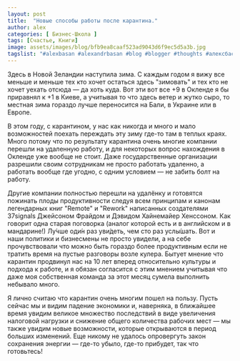 ```yaml
---
layout: post
title:  "Новые способы работы после карантина."
author: alex
categories: [ Бизнес-Школа ]
tags: [Счастье, Книги]
image: assets/images/blog/bfb9ea8caaf523ad9043d6f9ec5d5a3b.jpg
tagslist: "#alexbasan #alexandrbasan #blog #blogger #thoughts #алексбасан #александрбасан #блог #блоггер #мысливмоейголове #карантин"
---
```


Здесь в Новой Зеландии наступила зима. С каждым годом я вижу все меньше и меньше тех кто хочет остаться здесь "зимовать" и тех кто не хочет уехать отсюда — да хоть куда. Вот эти вот все +9 в Окленде я бы приравнял к +1 в Киеве, а учитывая то что здесь ветер и жутко сыро, то местная зима гораздо лучше переносится на Бали, в Украине или в Европе.

В этом году, с карантином, у нас как никогда и много и мало возможностей поехать переждать эту зиму где-то там в теплых краях. Много потому что по результату карантина очень многие компании перешли на удаленную работу, и для некоторых вопрос нахождения в Окленде уже вообще не стоит. Даже государственные организации разрешили своим сотрудникам не просто работать удаленно, а работать вообще где угодно, с одним условием — не забить болт на работу.

Другие компании полностью перешли на удалёнку и готовятся пожинать плоды продуктивности следуя всем принципам и канонам легендарных книг "Remote" и "Rework" написанных создателями 37signals Джейсоном Фрайдом и Дэвидом Хайнемайер Хенссоном. Как говорит одна старая поговорка (аналог которой есть и в английском и в мандарине!) Лу́чше оди́н раз уви́деть, чем сто раз услы́шать. Вот и наши политики и бизнесмены не просто увидели, а на себе прочувствовали что можно быть гораздо более продуктивным если не тратить время на пустые разговоры возле кулера. Бытует мнение что карантин продвинул нас на 10 лет вперед относительно культуры и подхода к работе, и я обязан согласится с этим мнением учитывая что даже моя собственная команда за этот месяц сумела выполнить небывало много.

Я лично считаю что карантин очень многим пошел на пользу. Пусть сейчас мы и видим падение экономики и, наверняка, в ближайшее время увидим великое множество последствий в виде увеличения налоговой нагрузки и снижение общего количества рабочих мест — мы также увидим новые возможности, которые открываются в период больших изменений. Еще никому не удалось опровергуть закон сохранения энергии — где-то убыло, где-то прибудет, так что готовьтесь!